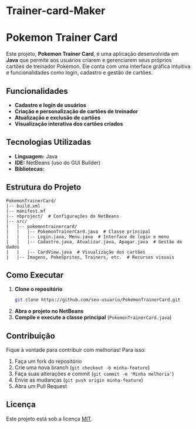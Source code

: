 # Trainer-card-Maker
# Pokemon Trainer Card

Este projeto, **Pokemon Trainer Card**, é uma aplicação desenvolvida em **Java** que permite aos usuários criarem e gerenciarem seus próprios cartões de treinador Pokémon. Ele conta com uma interface gráfica intuitiva e funcionalidades como login, cadastro e gestão de cartões.

## Funcionalidades
- **Cadastro e login de usuários**
- **Criação e personalização de cartões de treinador**
- **Atualização e exclusão de cartões**
- **Visualização interativa dos cartões criados**

## Tecnologias Utilizadas
- **Linguagem:** Java
- **IDE:** NetBeans (uso do GUI Builder)
- **Bibliotecas:** 

## Estrutura do Projeto
```
PokemonTrainerCard/
|-- build.xml
|-- manifest.mf
|-- nbproject/  # Configurações do NetBeans
|-- src/
|   |-- pokemontrainercard/
|   |   |-- PokemonTrainerCard.java  # Classe principal
|   |   |-- Login.java, Menu.java  # Interface de login e menu
|   |   |-- Cadastro.java, Atualizar.java, Apagar.java  # Gestão de dados
|   |   |-- CardView.java  # Visualização dos cartões
|   |-- Imagens, PokeSprites, Trainers, etc.  # Recursos visuais

```

## Como Executar
1. **Clone o repositório**
   ```sh
   git clone https://github.com/seu-usuario/PokemonTrainerCard.git
   ```
2. **Abra o projeto no NetBeans**
3. **Compile e execute a classe principal** (`PokemonTrainerCard.java`)

## Contribuição
Fique à vontade para contribuir com melhorias! Para isso:
1. Faça um fork do repositório
2. Crie uma nova branch (`git checkout -b minha-feature`)
3. Faça suas alterações e commit (`git commit -m 'Minha melhoria'`)
4. Envie as mudanças (`git push origin minha-feature`)
5. Abra um Pull Request

## Licença
Este projeto está sob a licença [MIT](LICENSE).

